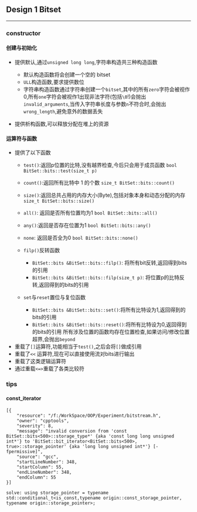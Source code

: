 ## Design 1  Bitset
---
### constructor 
#### 创建与初始化

* 提供默认,通过`unsigned long long`,字符串构造共三种构造函数
    * 默认构造函数将会创建一个空的 bitset
    * `ULL`构造函数,要求提供数位
    * 字符串构造函数通过字符串创建一个`bitset`,其中的所有`zero`字符会被视作0,所有`one`字符会被视作1出现非法字符(包括`\0`!)会抛出`invalid_arguments`,当传入字符串长度与参数`n`不符合时,会抛出`wrong_length`,避免意外的数据丢失

* 提供析构函数,可以释放分配在堆上的资源

#### 运算符与函数
* 提供了以下函数
    * `test()`:返回p位置的比特,没有越界检查,今后只会用于成员函数
    `bool BitSet::bits::test(size_t p)`

    * `count()`:返回所有比特中 1 的个数
    `size_t BitSet::bits::count()`

    * `size()`:返回总共占用的内存大小(Byte),包括对象本身和动态分配的内存
    `size_t BitSet::bits::size()`

    *  `all()`: 返回是否所有位置均为1
    `bool BitSet::bits::all()`

    * `any()`:返回是否存在位置为1
    `bool BitSet::bits::any()`

    * `none`: 返回是否全为0
    `bool BitSet::bits::none()`

    * `filp()`反转函数
        * `BitSet::bits &BitSet::bits::filp()`: 将所有bit反转,返回得到bits的引用
        * `BitSet::bits &BitSet::bits::filp(size_t p)`: 将位置p的比特反转,返回得到的bits的引用
    * `set`与`reset`置位与复位函数
        * `BitSet::bits &BitSet::bits::set()`:将所有比特设为1,返回得到的bits的引用
        * `BitSet::bits &BitSet::bits::reset()`:将所有比特设为0,返回得到的bits的引用
所有涉及位置的函数均存在位置检查,如果访问/修改位置超界,会抛出`beyond`
* 重载了`[]`运算符,功能相当于`test()`,之后会将`[]`做成引用
* 重载了`<<`  运算符,现在可以直接使用流对bits进行输出
* 重载了这类逻辑运算符
* 通过重载`<=>`重载了各类比较符


### tips
#### const_iterator 
```
[{
	"resource": "/f:/WorkSpace/OOP/Experiment/bitstream.h",
	"owner": "cpptools",
	"severity": 8,
	"message": "invalid conversion from 'const BitSet::bits<500>::storage_type*' {aka 'const long long unsigned int*'} to 'BitSet::bit_iterator<BitSet::bits<500>, true>::storage_pointer' {aka 'long long unsigned int*'} [-fpermissive]",
	"source": "gcc",
	"startLineNumber": 348,
	"startColumn": 55,
	"endLineNumber": 348,
	"endColumn": 55
}]

solve: using storage_pointer = typename std::conditional_t<is_const,typename origin::const_storage_pointer, typename origin::storage_pointer>;